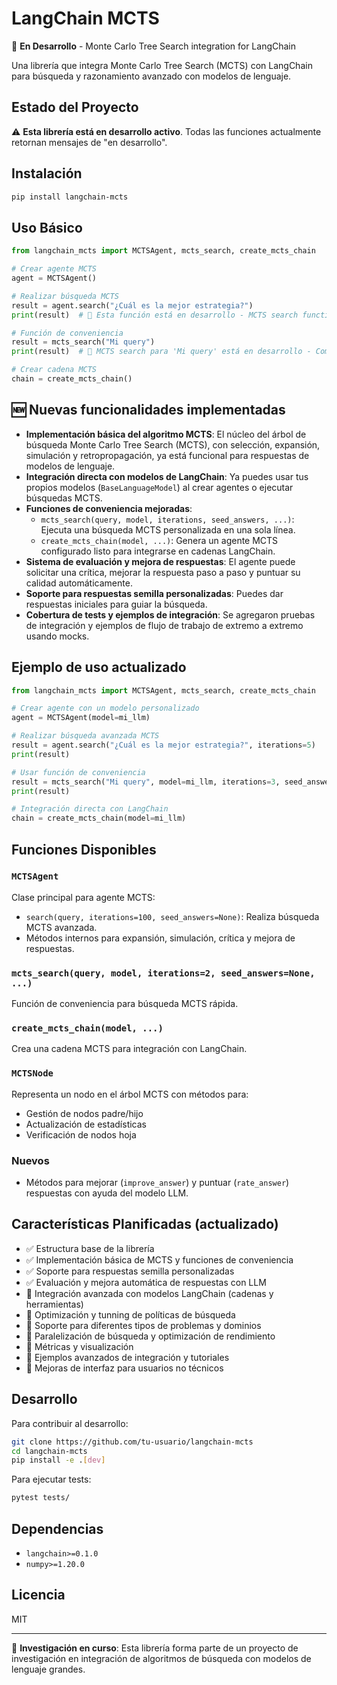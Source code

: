 # LangChain MCTS

🚧 **En Desarrollo** - Monte Carlo Tree Search integration for LangChain

Una librería que integra Monte Carlo Tree Search (MCTS) con LangChain para búsqueda y razonamiento avanzado con modelos de lenguaje.

## Estado del Proyecto

⚠️ **Esta librería está en desarrollo activo**. Todas las funciones actualmente retornan mensajes de "en desarrollo".

## Instalación

```bash
pip install langchain-mcts
```

## Uso Básico

```python
from langchain_mcts import MCTSAgent, mcts_search, create_mcts_chain

# Crear agente MCTS
agent = MCTSAgent()

# Realizar búsqueda MCTS
result = agent.search("¿Cuál es la mejor estrategia?")
print(result)  # 🚧 Esta función está en desarrollo - MCTS search functionality coming soon!

# Función de conveniencia
result = mcts_search("Mi query")
print(result)  # 🚧 MCTS search para 'Mi query' está en desarrollo - Coming soon!

# Crear cadena MCTS
chain = create_mcts_chain()
```

## 🆕 Nuevas funcionalidades implementadas

- **Implementación básica del algoritmo MCTS**: El núcleo del árbol de búsqueda Monte Carlo Tree Search (MCTS), con selección, expansión, simulación y retropropagación, ya está funcional para respuestas de modelos de lenguaje.
- **Integración directa con modelos de LangChain**: Ya puedes usar tus propios modelos (`BaseLanguageModel`) al crear agentes o ejecutar búsquedas MCTS.
- **Funciones de conveniencia mejoradas**: 
  - `mcts_search(query, model, iterations, seed_answers, ...)`: Ejecuta una búsqueda MCTS personalizada en una sola línea.
  - `create_mcts_chain(model, ...)`: Genera un agente MCTS configurado listo para integrarse en cadenas LangChain.
- **Sistema de evaluación y mejora de respuestas**: El agente puede solicitar una crítica, mejorar la respuesta paso a paso y puntuar su calidad automáticamente.
- **Soporte para respuestas semilla personalizadas**: Puedes dar respuestas iniciales para guiar la búsqueda.
- **Cobertura de tests y ejemplos de integración**: Se agregaron pruebas de integración y ejemplos de flujo de trabajo de extremo a extremo usando mocks.

## Ejemplo de uso actualizado

```python
from langchain_mcts import MCTSAgent, mcts_search, create_mcts_chain

# Crear agente con un modelo personalizado
agent = MCTSAgent(model=mi_llm)

# Realizar búsqueda avanzada MCTS
result = agent.search("¿Cuál es la mejor estrategia?", iterations=5)
print(result)

# Usar función de conveniencia
result = mcts_search("Mi query", model=mi_llm, iterations=3, seed_answers=["Respuesta 1", "Respuesta 2"])
print(result)

# Integración directa con LangChain
chain = create_mcts_chain(model=mi_llm)
```

## Funciones Disponibles

### `MCTSAgent`
Clase principal para agente MCTS:
- `search(query, iterations=100, seed_answers=None)`: Realiza búsqueda MCTS avanzada.
- Métodos internos para expansión, simulación, crítica y mejora de respuestas.

### `mcts_search(query, model, iterations=2, seed_answers=None, ...)`
Función de conveniencia para búsqueda MCTS rápida.

### `create_mcts_chain(model, ...)`
Crea una cadena MCTS para integración con LangChain.

### `MCTSNode`
Representa un nodo en el árbol MCTS con métodos para:
- Gestión de nodos padre/hijo
- Actualización de estadísticas
- Verificación de nodos hoja

### **Nuevos**
- Métodos para mejorar (`improve_answer`) y puntuar (`rate_answer`) respuestas con ayuda del modelo LLM.

## Características Planificadas (actualizado)

- ✅ Estructura base de la librería
- ✅ Implementación básica de MCTS y funciones de conveniencia
- ✅ Soporte para respuestas semilla personalizadas
- ✅ Evaluación y mejora automática de respuestas con LLM
- 🚧 Integración avanzada con modelos LangChain (cadenas y herramientas)
- 🚧 Optimización y tunning de políticas de búsqueda
- 🚧 Soporte para diferentes tipos de problemas y dominios
- 🚧 Paralelización de búsqueda y optimización de rendimiento
- 🚧 Métricas y visualización
- 🚧 Ejemplos avanzados de integración y tutoriales
- 🚧 Mejoras de interfaz para usuarios no técnicos

## Desarrollo

Para contribuir al desarrollo:

```bash
git clone https://github.com/tu-usuario/langchain-mcts
cd langchain-mcts
pip install -e .[dev]
```

Para ejecutar tests:

```bash
pytest tests/
```

## Dependencias

- `langchain>=0.1.0`
- `numpy>=1.20.0`

## Licencia

MIT

---

🔬 **Investigación en curso**: Esta librería forma parte de un proyecto de investigación en integración de algoritmos de búsqueda con modelos de lenguaje grandes.